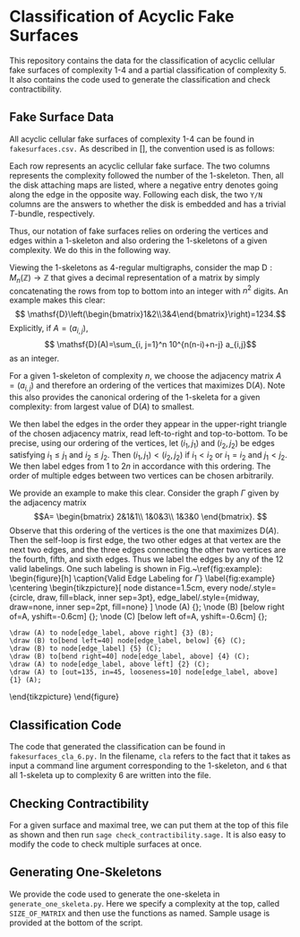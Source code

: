 # Classification of Acyclic Fake Surfaces
This repository contains the data for the classification of acyclic cellular fake surfaces of complexity 1-4 and a partial classification of complexity 5. It also contains the  code used to generate the classification and check contractibility. 

## Fake Surface Data

All acyclic cellular fake surfaces of complexity 1-4 can be found in ``fakesurfaces.csv.`` As described in [], the convention used is as follows: 

Each row represents an acyclic cellular fake surface. The two columns represents the complexity followed the number of the 1-skeleton. Then, all the disk attaching maps are listed, where a negative entry denotes going along the edge in the opposite way. Following each disk, the two `Y/N` columns are the answers to whether the disk is embedded and has a trivial $T$-bundle, respectively.  

Thus, our notation of fake surfaces relies on ordering the vertices and edges within a 1-skeleton and also ordering the 1-skeletons of a given complexity. We do this in the following way.

Viewing the 1-skeletons as 4-regular multigraphs, consider the map
$\mathsf{D}:M_{n}(\mathbb{Z})\to \mathbb{Z}$ that gives a decimal representation of a matrix by simply concatenating the rows from top to bottom into an integer with $n^2$ digits. An example makes this clear: 
$$ \mathsf{D}\left(\begin{bmatrix}1&2\\3&4\end{bmatrix}\right)=1234.$$
Explicitly, if $A=(a_{i,j})$, $$ \mathsf{D}(A)=\sum_{i, j=1}^n 10^{n(n-i)+n-j} a_{i,j}$$ as an integer.

For a given 1-skeleton of complexity $n$, we choose the adjacency matrix $A=(a_{i,j})$ and therefore an ordering of the vertices that maximizes $\mathsf{D}(A)$. Note this also provides the canonical ordering of the 1-skeleta for a given complexity: from largest value of $\mathsf{D}(A)$ to smallest. 

We then label the edges in the order they appear in the upper-right triangle of the chosen adjacency matrix, read left-to-right and top-to-bottom. To be precise, using our ordering of the vertices, let $(i_1,j_1)$ and $(i_2,j_2)$ be edges satisfying $i_1\leq j_1$ and $i_2\leq j_2$. Then $(i_1,j_1)<(i_2,j_2)$ if $i_1<i_2$ or $i_1=i_2$ and $j_1<j_2$. We then label edges from 1 to $2n$ in accordance with this ordering. The order of multiple edges between two vertices can be chosen arbitrarily. 

We provide an example to make this clear. Consider the graph $\Gamma$ given by the adjacency matrix 
$$A=
\begin{bmatrix}
2&1&1\\
1&0&3\\
1&3&0
\end{bmatrix}.
$$
Observe that this ordering of the vertices is the one that maximizes $\mathsf{D}(A)$. Then the self-loop is first edge, the two other edges at that vertex are the next two edges, and the three edges connecting the other two vertices are the fourth, fifth, and sixth edges. Thus we label the edges by any of the 12 valid labelings. One such labeling is shown in Fig.~\ref{fig:example}:
\begin{figure}[h]
\caption{Valid Edge Labeling for $\Gamma$}
\label{fig:example}
\centering
\begin{tikzpicture}[
    node distance=1.5cm, 
    every node/.style={circle, draw, fill=black, inner sep=3pt},
    edge_label/.style={midway, draw=none, inner sep=2pt, fill=none} 
] 
    \node (A) {};
    \node (B) [below right of=A, yshift=-0.6cm] {};
    \node (C) [below left of=A, yshift=-0.6cm] {};

    \draw (A) to node[edge_label, above right] {3} (B);
    \draw (B) to[bend left=40] node[edge_label, below] {6} (C); 
    \draw (B) to node[edge_label] {5} (C); 
    \draw (B) to[bend right=40] node[edge_label, above] {4} (C);
    \draw (A) to node[edge_label, above left] {2} (C); 
    \draw (A) to [out=135, in=45, looseness=10] node[edge_label, above] {1} (A); 
\end{tikzpicture}
\end{figure}


## Classification Code
The code that generated the classification can be found in ``fakesurfaces_cla_6.py.`` In the filename, `cla` refers to the fact that it takes as input a command line argument corresponding to the 1-skeleton, and `6` that all 1-skeleta up to complexity 6 are written into the file.

## Checking Contractibility
For a given surface and maximal tree, we can put them at the top of this file as shown and then run ``sage check_contractibility.sage.`` It is also easy to modify the code to check multiple surfaces at once.  

## Generating One-Skeletons
We provide the code used to generate the one-skeleta in ``generate_one_skeleta.py``. Here we specify a complexity at the top, called ``SIZE_OF_MATRIX`` and then use the functions as named. Sample usage is provided at the bottom of the script.   
